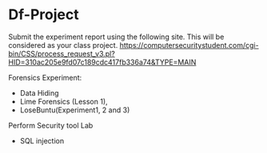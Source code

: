 # Df-Project
Submit the experiment report using the following site. This will be considered as your class project.
https://computersecuritystudent.com/cgi-bin/CSS/process_request_v3.pl?HID=310ac205e9fd07c189cdc417fb336a74&TYPE=MAIN

Forensics Experiment:
- Data Hiding
- Lime Forensics (Lesson 1), 
- LoseBuntu(Experiment1, 2 and 3)

Perform Security tool Lab
- SQL injection
